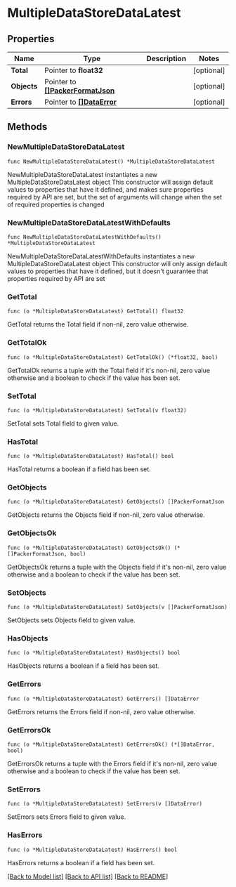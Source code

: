 # MultipleDataStoreDataLatest

## Properties

Name | Type | Description | Notes
------------ | ------------- | ------------- | -------------
**Total** | Pointer to **float32** |  | [optional] 
**Objects** | Pointer to [**[]PackerFormatJson**](PackerFormatJson.md) |  | [optional] 
**Errors** | Pointer to [**[]DataError**](DataError.md) |  | [optional] 

## Methods

### NewMultipleDataStoreDataLatest

`func NewMultipleDataStoreDataLatest() *MultipleDataStoreDataLatest`

NewMultipleDataStoreDataLatest instantiates a new MultipleDataStoreDataLatest object
This constructor will assign default values to properties that have it defined,
and makes sure properties required by API are set, but the set of arguments
will change when the set of required properties is changed

### NewMultipleDataStoreDataLatestWithDefaults

`func NewMultipleDataStoreDataLatestWithDefaults() *MultipleDataStoreDataLatest`

NewMultipleDataStoreDataLatestWithDefaults instantiates a new MultipleDataStoreDataLatest object
This constructor will only assign default values to properties that have it defined,
but it doesn't guarantee that properties required by API are set

### GetTotal

`func (o *MultipleDataStoreDataLatest) GetTotal() float32`

GetTotal returns the Total field if non-nil, zero value otherwise.

### GetTotalOk

`func (o *MultipleDataStoreDataLatest) GetTotalOk() (*float32, bool)`

GetTotalOk returns a tuple with the Total field if it's non-nil, zero value otherwise
and a boolean to check if the value has been set.

### SetTotal

`func (o *MultipleDataStoreDataLatest) SetTotal(v float32)`

SetTotal sets Total field to given value.

### HasTotal

`func (o *MultipleDataStoreDataLatest) HasTotal() bool`

HasTotal returns a boolean if a field has been set.

### GetObjects

`func (o *MultipleDataStoreDataLatest) GetObjects() []PackerFormatJson`

GetObjects returns the Objects field if non-nil, zero value otherwise.

### GetObjectsOk

`func (o *MultipleDataStoreDataLatest) GetObjectsOk() (*[]PackerFormatJson, bool)`

GetObjectsOk returns a tuple with the Objects field if it's non-nil, zero value otherwise
and a boolean to check if the value has been set.

### SetObjects

`func (o *MultipleDataStoreDataLatest) SetObjects(v []PackerFormatJson)`

SetObjects sets Objects field to given value.

### HasObjects

`func (o *MultipleDataStoreDataLatest) HasObjects() bool`

HasObjects returns a boolean if a field has been set.

### GetErrors

`func (o *MultipleDataStoreDataLatest) GetErrors() []DataError`

GetErrors returns the Errors field if non-nil, zero value otherwise.

### GetErrorsOk

`func (o *MultipleDataStoreDataLatest) GetErrorsOk() (*[]DataError, bool)`

GetErrorsOk returns a tuple with the Errors field if it's non-nil, zero value otherwise
and a boolean to check if the value has been set.

### SetErrors

`func (o *MultipleDataStoreDataLatest) SetErrors(v []DataError)`

SetErrors sets Errors field to given value.

### HasErrors

`func (o *MultipleDataStoreDataLatest) HasErrors() bool`

HasErrors returns a boolean if a field has been set.


[[Back to Model list]](../README.md#documentation-for-models) [[Back to API list]](../README.md#documentation-for-api-endpoints) [[Back to README]](../README.md)


